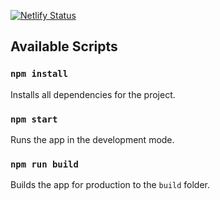 [![Netlify Status](https://api.netlify.com/api/v1/badges/a50c4573-fe0a-433a-bb3c-cebc4ab1e023/deploy-status)](https://app.netlify.com/sites/explorer-concept-app/deploys)

## Available Scripts

### `npm install`

Installs all dependencies for the project.

### `npm start`

Runs the app in the development mode.

### `npm run build`

Builds the app for production to the `build` folder.
